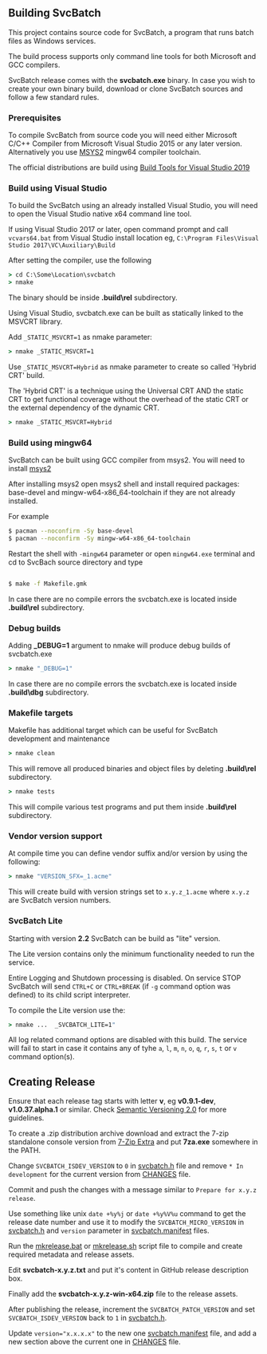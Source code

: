 ## Building SvcBatch

This project contains source code for SvcBatch, a program
that runs batch files as Windows services.

The build process supports only command line tools
for both Microsoft and GCC compilers.

SvcBatch release comes with the **svcbatch.exe** binary.
In case you wish to create your own binary build,
download or clone SvcBatch sources and follow a
few standard rules.

### Prerequisites

To compile SvcBatch from source code you will need either
Microsoft C/C++ Compiler from Microsoft Visual Studio 2015
or any later version. Alternatively you use
[MSYS2](https://www.msys2.org) mingw64 compiler toolchain.

The official distributions are build using
[Build Tools for Visual Studio 2019](https://visualstudio.microsoft.com/vs/older-downloads/)


### Build using Visual Studio

To build the SvcBatch using an already installed Visual Studio,
you will need to open the Visual Studio native x64 command
line tool.

If using Visual Studio 2017 or later, open command prompt
and call `vcvars64.bat` from Visual Studio install location
eg, `C:\Program Files\Visual Studio 2017\VC\Auxiliary\Build`


After setting the compiler, use the following

```cmd
> cd C:\Some\Location\svcbatch
> nmake

```

The binary should be inside **.build\rel** subdirectory.

Using Visual Studio, svcbatch.exe can be built
as statically linked to the MSVCRT library.

Add `_STATIC_MSVCRT=1` as nmake parameter:

```cmd
> nmake _STATIC_MSVCRT=1

```

Use `_STATIC_MSVCRT=Hybrid` as nmake parameter
to create so called 'Hybrid CRT' build.

The 'Hybrid CRT' is a technique using the Universal
CRT AND the static CRT to get functional coverage without
the overhead of the static CRT or the external dependency
of the dynamic CRT.

```cmd
> nmake _STATIC_MSVCRT=Hybrid

```


### Build using mingw64

SvcBatch can be built using GCC compiler from msys2.
You will need to install [msys2](https://www.msys2.org)

After installing msys2 open msys2 shell and
install required packages: base-devel and mingw-w64-x86_64-toolchain
if they are not already installed.

For example
```sh
$ pacman --noconfirm -Sy base-devel
$ pacman --noconfirm -Sy mingw-w64-x86_64-toolchain
```

Restart the shell with `-mingw64` parameter or open `mingw64.exe`
terminal and cd to SvcBach source directory and type

```sh

$ make -f Makefile.gmk
```

In case there are no compile errors the svcbatch.exe is located
inside **.build\rel** subdirectory.

### Debug builds

Adding **_DEBUG=1** argument to nmake will produce debug
builds of svcbatch.exe

```cmd
> nmake "_DEBUG=1"
```

In case there are no compile errors the svcbatch.exe is located
inside **.build\dbg** subdirectory.


### Makefile targets

Makefile has additional target which can be useful
for SvcBatch development and maintenance

```cmd
> nmake clean
```

This will remove all produced binaries and object files
by deleting **.build\rel** subdirectory.

```cmd
> nmake tests
```

This will compile various test programs
and put them inside **.build\rel** subdirectory.

### Vendor version support

At compile time you can define vendor suffix and/or version
by using the following:

```cmd
> nmake "VERSION_SFX=_1.acme"
```

This will create build with version strings set to `x.y.z_1.acme` where
`x.y.z` are SvcBatch version numbers.


### SvcBatch Lite


Starting with version **2.2** SvcBatch can be build
as "lite" version.

The Lite version contains only the minimum functionality
needed to run the service.

Entire Logging and Shutdown processing is disabled.
On service STOP SvcBatch will send `CTRL+C` or `CTRL+BREAK`
(if `-g` command option was defined) to its child script interpreter.

To compile the Lite version use the:

```cmd
> nmake ...  _SVCBATCH_LITE=1"
```

All log related command options are disabled with
this build. The service will fail to start in case
it contains any of tyhe `a`, `l`, `m`, `n`, `o`, `q`,
`r`, `s`, `t` or `v` command option(s).


## Creating Release

Ensure that each release tag starts with letter **v**,
eg **v0.9.1-dev**, **v1.0.37.alpha.1** or similar.
Check [Semantic Versioning 2.0](https://semver.org/spec/v2.0.0.html)
for more guidelines.

To create a .zip distribution archive download
and extract the 7-zip standalone console version from
[7-Zip Extra](https://www.7-zip.org/a/7z2107-extra.7z)
and put **7za.exe** somewhere in the PATH.

Change `SVCBATCH_ISDEV_VERSION` to `0` in [svcbatch.h](../svcbatch.h)
file and remove `* In development` for the current version
from [CHANGES](../CHANGES.md) file.

Commit and push the changes with a message similar to
`Prepare for x.y.z release`.

Use something like unix `date +%y%j` or `date +%y%V%u` command to get
the release date number and use it to modify the  `SVCBATCH_MICRO_VERSION`
in [svcbatch.h](../svcbatch.h) and `version` parameter in
[svcbatch.manifest](../svcbatch.manifest) files.

Run the [mkrelease.bat](../mkrelease.bat) or [mkrelease.sh](../mkrelease.sh) script file
to compile and create required metadata and release assets.

Edit **svcbatch-x.y.z.txt** and put it's content
in GitHub release description box.

Finally add the **svcbatch-x.y.z-win-x64.zip**
file to the release assets.

After publishing the release, increment the `SVCBATCH_PATCH_VERSION`
and set `SVCBATCH_ISDEV_VERSION` back to `1` in [svcbatch.h](../svcbatch.h).

Update `version="x.x.x.x"` to the new one [svcbatch.manifest](../svcbatch.manifest)
file, and add a new section above the current one in [CHANGES](../CHANGES.md) file.
